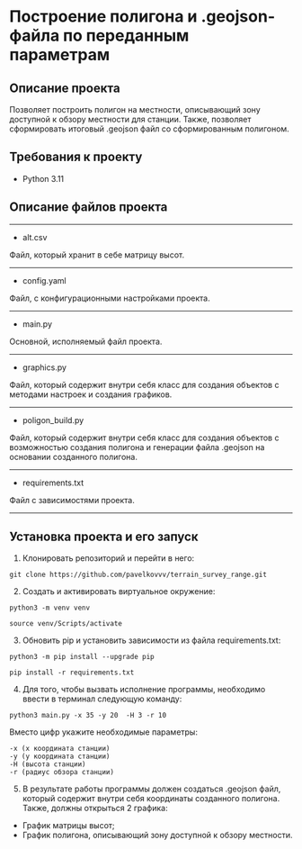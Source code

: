 # Построение полигона и .geojson-файла по переданным параметрам

## Описание проекта
Позволяет построить полигон на местности, описывающий зону доступной к обзору местности для станции. Также, позволяет сформировать итоговый .geojson файл со сформированным полигоном.

## Требования к проекту

- Python 3.11

## Описание файлов проекта


-----------------------------------
- alt.csv

Файл, который хранит в себе матрицу высот.

-----------------------------------
- config.yaml

Файл, с конфигурационными настройками проекта.
***

- main.py

Основной, исполняемый файл проекта.
***

- graphics.py

Файл, который содержит внутри себя класс для создания объектов с методами настроек и создания графиков.
***

- poligon_build.py

Файл, который содержит внутри себя класс для создания объектов с возможностью создания полигона и генерации файла .geojson на основании созданного полигона.
***

- requirements.txt

Файл с зависимостями проекта.
***

## Установка проекта и его запуск

1. Клонировать репозиторий и перейти в него:
```
git clone https://github.com/pavelkovvv/terrain_survey_range.git
```

2. Создать и активировать виртуальное окружение:
```
python3 -m venv venv

source venv/Scripts/activate
```

3. Обновить pip и установить зависимости из файла requirements.txt:
```
python3 -m pip install --upgrade pip

pip install -r requirements.txt
```

4. Для того, чтобы вызвать исполнение программы, необходимо ввести в терминал следующую команду:
```
python3 main.py -x 35 -y 20  -H 3 -r 10
```

Вместо цифр укажите необходимые параметры:
```
-x (x координата станции)
-y (y координата станции)
-H (высота станции)
-r (радиус обзора станции)
```

5. В результате работы программы должен создаться .geojson файл, который содержит внутри себя координаты созданного полигона. Также, должны открыться 2 графика:
- График матрицы высот;
- График полигона, описывающий зону доступной к обзору местности.